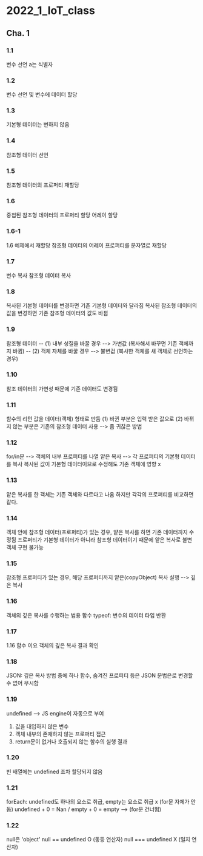 # 2022_1_IoT_class

## Cha. 1

### 1.1
변수 선언
a는 식별자

### 1.2 
변수 선언 및 변수에 데이터 할당

### 1.3
기본형 데이터는 변하지 않음

### 1.4
참조형 데이터 선언

### 1.5
참조형 데이터의 프로퍼티 재할당

### 1.6
중첩된 참조형 데이터의 프로퍼티 할당
어레이 할당

### 1.6-1
1.6 예제에서 재할당
참조형 데이터의 어레이 프로퍼티를 문자열로 재할당

### 1.7
변수 복사
참조형 데이터 복사

### 1.8
복사된 기본형 데이터를 변경하면 기존 기본형 데이터와 달라짐
복사된 참조형 데이터의 값을 변경하면 기존 참조형 데이터의 값도 바뀜

### 1.9
참조형 데이터 -- (1) 내부 성질을 바꿀 경우 --> 가변값 (복사해서 바꾸면 기존 객체까지 바뀜)
             -- (2) 객체 자체를 바꿀 경우 --> 불변겂 (복사한 객체를 새 객체로 선언하는 경우)

### 1.10
참조 데이터의 가변성 때문에 기존 데이터도 변경됨 

### 1.11
함수의 리턴 값을 데이터(객체) 형태로 만듬 
(1) 바뀐 부분은 입력 받은 값으로
(2) 바뀌지 않는 부분은 기존의 참조형 데이터 사용
--> 좀 귀찮은 방법

### 1.12
for/in문 --> 객체의 내부 프로퍼티를 나열
얕은 복사 --> 각 프로퍼티의 기본형 데이터를 복사 
복사된 값이 기본형 데이터이므로 수정해도 기존 객체에 영향 x

### 1.13
얕은 복사를 한 객체는 기존 객체와 다르다고 나옴
하지만 각각의 프로퍼티를 비교하면 같다.

### 1.14
객체 안에 참조형 데이터(프로퍼티)가 있는 경우, 얕은 복사를 하면 기존 데이터까지 수정됨
프로퍼티가 기본형 데이터가 아니라 참조형 데이터이기 때문에 얕은 복사로 불변 객체 구현 불가능

### 1.15
참조형 프로퍼티가 있는 경우, 해당 프로퍼티까지 얕은(copyObject) 복사 실행 --> 깊은 복사

### 1.16
객체의 깊은 복사를 수행하는 범용 함수
typeof: 변수의 데이터 타입 반환

### 1.17
1.16 함수 이요
객체의 깊은 복사 결과 확인

### 1.18
JSON: 깊은 복사 방법 중에 하나 
함수, 숨겨진 프로퍼티 등은 JSON 문법은로 변경할 수 없어 무시함

### 1.19
undefined --> JS engine이 자동으로 부여
1. 값을 대입하지 않은 변수
2. 객체 내부의 존재하지 않는 프로퍼티 접근
3. return문이 없거나 호출되지 않는 함수의 실행 결과

### 1.20
빈 배열에는 undefined 조차 할당되지 않음

### 1.21
forEach: undefined도 하나의 요소로 취급, empty는 요소로 취급 x (for문 자체가 안돔)
undefined + 0 = Nan / empty + 0 = empty --> (for문 건너뜀)

### 1.22
null은 'object'
null == undefined  O (동등 연산자)
null === undefined X (일지 연산자)
